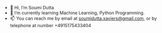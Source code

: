 - 👋 Hi, I’m Soumi Dutta
- 🌱 I’m currently learning Machine Learning, Python Programming.
- 📫 You can reach me by email at soumidutta.xaviers@gmail.com, or by telephone at number +4915175433404 
